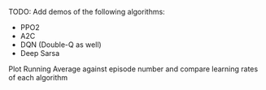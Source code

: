 TODO:
Add demos of the following algorithms:
* PPO2
* A2C
* DQN (Double-Q as well)
* Deep Sarsa

Plot Running Average against episode number and compare learning rates of each algorithm
